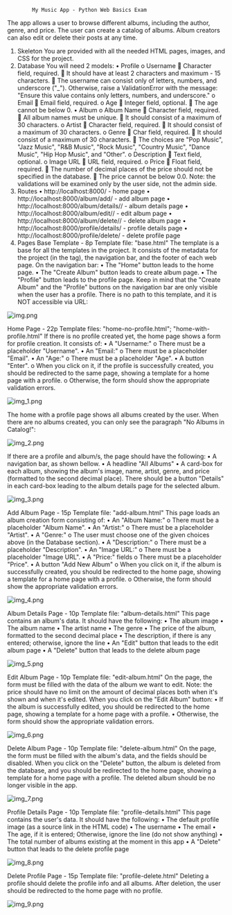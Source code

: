             My Music App - Python Web Basics Exam



The app allows a user to browse different albums, including the author, genre, and price. The user can create a catalog of albums. Album creators can also edit or delete their posts at any time.
1.	Skeleton
You are provided with all the needed HTML pages, images, and CSS for the project.
2.	Database
You will need 2 models:
•	Profile
o	Username
	Character field, required.
	 It should have at least 2 characters and maximum - 15 characters.
	The username can consist only of letters, numbers, and underscore ("_"). Otherwise, raise a ValidationError with the message: "Ensure this value contains only letters, numbers, and underscore."
o	Email
	Email field, required.
o	Age
	Integer field, optional.
	The age cannot be below 0.
•	Album
o	Album Name
	Character field, required.
	All album names must be unique.
	 It should consist of a maximum of 30 characters.
o	Artist
	Character field, required.
	It should consist of a maximum of 30 characters.
o	Genre
	Char field, required.
	It should consist of a maximum of 30 characters.
	The choices are "Pop Music", "Jazz Music", "R&B Music", "Rock Music", "Country Music", "Dance Music", "Hip Hop Music", and "Other".
o	Description
	Text field, optional.
o	Image URL
	URL field, required.
o	Price
	Float field, required.
	The number of decimal places of the price should not be specified in the database.
	The price cannot be below 0.0.
Note: the validations will be examined only by the user side, not the admin side.
3.	Routes
•	http://localhost:8000/ - home page
•	http://localhost:8000/album/add/ - add album page
•	http://localhost:8000/album/details/<id>/ - album details page
•	http://localhost:8000/album/edit/<id>/ - edit album page
•	http://localhost:8000/album/delete/<id>/ - delete album page
•	http://localhost:8000/profile/details/ - profile details page
•	http://localhost:8000/profile/delete/ - delete profile page
4.	Pages
Base Template - 8p
Template file: "base.html"
The template is a base for all the templates in the project. It consists of the metadata for the project (in the <head> tag), the navigation bar, and the footer of each web page. On the navigation bar:
•	The "Home" button leads to the home page.
•	The "Create Album" button leads to create album page.
•	The "Profile" button leads to the profile page. 
Keep in mind that the "Create Album" and the "Profile" buttons on the navigation bar are only visible when the user has a profile.
There is no path to this template, and it is NOT accessible via URL:

![img.png](/readme_images/img.png)


Home Page - 22p
Template files: "home-no-profile.html"; "home-with-profile.html"
If there is no profile created yet, the home page shows a form for profile creation. It consists of:
•	A "Username:"
o	There must be a placeholder "Username".
•	An "Email:"
o	There must be a placeholder "Email".
•	An "Age:"
o	There must be a placeholder "Age".
•	A button "Enter". 
o	When you click on it, if the profile is successfully created, you should be redirected to the same page, showing a template for a home page with a profile.
o	Otherwise, the form should show the appropriate validation errors.

![img_1.png](/readme_images/img_1.png)

The home with a profile page shows all albums created by the user. When there are no albums created, you can only see the paragraph "No Albums in Catalog!":


![img_2.png](/readme_images/img_2.png)

If there are a profile and album/s, the page should have the following:
•	A navigation bar, as shown bellow.
•	A headline "All Albums"
•	A card-box for each album, showing the album's image, name, artist, genre, and price (formatted to the second decimal place). There should be a button "Details" in each card-box leading to the album details page for the selected album.


![img_3.png](/readme_images/img_3.png)


Add Album Page - 15p
Template file: "add-album.html"
This page loads an album creation form consisting of:
•	An "Album Name:"
o	There must be a placeholder "Album Name".
•	An "Artist:"
o	There must be a placeholder "Artist".
•	A "Genre:"
o	The user must choose one of the given choices above (in the Database section).
•	A "Description:" 
o	There must be a placeholder "Description".
•	An "Image URL:"
o	There must be a placeholder "Image URL".
•	A "Price:" fields
o	There must be a placeholder "Price".
•	A button "Add New Album"
o	When you click on it, if the album is successfully created, you should be redirected to the home page, showing a template for a home page with a profile.
o	Otherwise, the form should show the appropriate validation errors.


![img_4.png](/readme_images/img_4.png)

Album Details Page - 10p
Template file: "album-details.html"
This page contains an album's data. It should have the following:
•	The album image
•	The album name
•	The artist name
•	The genre
•	The price of the album, formatted to the second decimal place
•	The description, if there is any entered; otherwise, ignore the line
•	An "Edit" button that leads to the edit album page
•	A "Delete" button that leads to the delete album page


![img_5.png](/readme_images/img_5.png)


Edit Album Page - 10p
Template file: "edit-album.html"
On the page, the form must be filled with the data of the album we want to edit.
Note: the price should have no limit on the amount of decimal places both when it's shown and when it's edited. 
When you click on the "Edit Album" button:
•	If the album is successfully edited, you should be redirected to the home page, showing a template for a home page with a profile.
•	Otherwise, the form should show the appropriate validation errors.


![img_6.png](/readme_images/img_6.png)

Delete Album Page - 10p
Template file: "delete-album.html"
On the page, the form must be filled with the album's data, and the fields should be disabled. When you click on the "Delete" button, the album is deleted from the database, and you should be redirected to the home page, showing a template for a home page with a profile.
The deleted album should be no longer visible in the app.


![img_7.png](/readme_images/img_7.png)

Profile Details Page - 10p
Template file: "profile-details.html"
This page contains the user's data. It should have the following:
•	The default profile image (as a source link in the HTML code)
•	The username
•	The email
•	The age, if it is entered; Otherwise, ignore the line (do not show anything)
•	The total number of albums existing at the moment in this app
•	A "Delete" button that leads to the delete profile page

![img_8.png](/readme_images/img_8.png)

Delete Profile Page - 15p
Template file: "profile-delete.html"
Deleting a profile should delete the profile info and all albums. After deletion, the user should be redirected to the home page with no profile.

![img_9.png](/readme_images/img_9.png)

